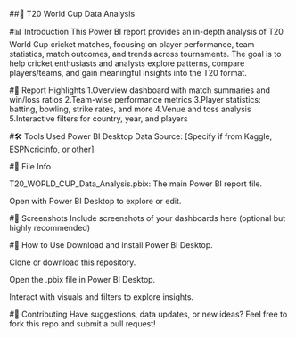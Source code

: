 ##🏏 T20 World Cup Data Analysis

#📊 Introduction
This Power BI report provides an in-depth analysis of T20 World Cup cricket matches, focusing on player performance, team statistics, match outcomes, and trends across tournaments. The goal is to help cricket enthusiasts and analysts explore patterns, compare players/teams, and gain meaningful insights into the T20 format.

#🧾 Report Highlights
1.Overview dashboard with match summaries and win/loss ratios
2.Team-wise performance metrics
3.Player statistics: batting, bowling, strike rates, and more
4.Venue and toss analysis
5.Interactive filters for country, year, and players

#🛠️ Tools Used
 Power BI Desktop
Data Source: [Specify if from Kaggle, ESPNcricinfo, or other]

#📂 File Info

T20_WORLD_CUP_Data_Analysis.pbix: The main Power BI report file.

Open with Power BI Desktop to explore or edit.

#📸 Screenshots
Include screenshots of your dashboards here (optional but highly recommended)

#🔧 How to Use
Download and install Power BI Desktop.

Clone or download this repository.

Open the .pbix file in Power BI Desktop.

Interact with visuals and filters to explore insights.

#🤝 Contributing
Have suggestions, data updates, or new ideas? Feel free to fork this repo and submit a pull request!
